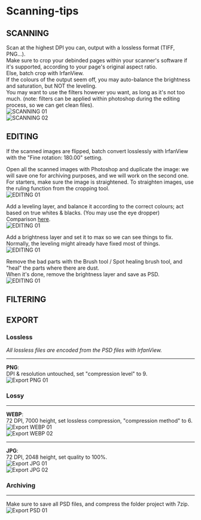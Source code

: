 # Scanning-tips
## SCANNING

Scan at the highest DPI you can, output with a lossless format (TIFF, PNG...).<br>
Make sure to crop your debinded pages within your scanner's software if it's supported, according to your page's original aspect ratio.<br>
Else, batch crop with IrfanView.<br>
If the colours of the output seem off, you may auto-balance the brightness and saturation, but NOT the leveling.<br>
You may want to use the filters however you want, as long as it's not too much. (note: filters can be applied within photoshop during the editing process, so we can get clean files).<br>
![SCANNING 01](/Assets/Scanning-01.jpg)<br>
![SCANNING 02](/Assets/Scanning-02.jpg)<br>




## EDITING
If the scanned images are flipped, batch convert losslessly with IrfanView with the "Fine rotation: 180.00" setting.

Open all the scanned images with Photoshop and duplicate the image: we will save one for archiving purposes, and we will work on the second one.<br>
For starters, make sure the image is straightened. To straighten images, use the ruling function from the cropping tool.<br>
![EDITING 01](/Assets/Editing-straighten01.jpg)<br>

Add a leveling layer, and balance it according to the correct colours; act based on true whites & blacks. (You may use the eye dropper)<br>
Comparison [here](https://slow.pics/c/esz9kdg4).<br>
![EDITING 01](/Assets/Editing-leveling01.jpg)<br>

Add a brightness layer and set it to max so we can see things to fix.<br>
Normally, the leveling might already have fixed most of things.<br>
![EDITING 01](/Assets/Editing-brightness01.jpg)<br>

Remove the bad parts with the Brush tool / Spot healing brush tool, and "heal" the parts where there are dust.<br>
When it's done, remove the brightness layer and save as PSD.<br>
![EDITING 01](/Assets/Editing-final01.jpg)<br>




## FILTERING




## EXPORT

### Lossless
*All lossless files are encoded from the PSD files with IrfanView.*

________________
**PNG**:<br> DPI & resolution untouched, set "compression level" to 9.<br>
![Export PNG 01](/Assets/Export-PNG01.jpg)<br>

### Lossy
________________
**WEBP**:<br> 72 DPI, 7000 height, set lossless compression, "compression method" to 6.<br>
![Export WEBP 01](/Assets/Export-WEBP01.jpg)<br>
![Export WEBP 02](/Assets/Export-WEBP02.jpg)<br>

________________
**JPG**:<br> 72 DPI, 2048 height, set quality to 100%.<br>
![Export JPG 01](/Assets/Export-JPG01.jpg)<br>
![Export JPG 02](/Assets/Export-JPG02.jpg)<br>

### Archiving
________________

Make sure to save all PSD files, and compress the folder project with 7zip.<br>
![Export PSD 01](/Assets/Export-PSD01.jpg)
